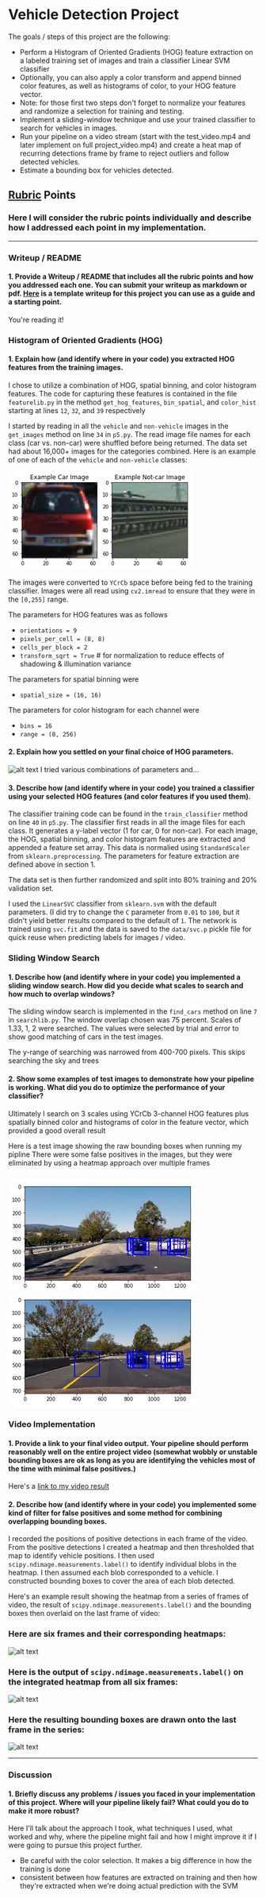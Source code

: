 # Vehicle Detection Project

The goals / steps of this project are the following:

* Perform a Histogram of Oriented Gradients (HOG) feature extraction on a labeled training set of images and train a classifier Linear SVM classifier
* Optionally, you can also apply a color transform and append binned color features, as well as histograms of color, to your HOG feature vector.
* Note: for those first two steps don't forget to normalize your features and randomize a selection for training and testing.
* Implement a sliding-window technique and use your trained classifier to search for vehicles in images.
* Run your pipeline on a video stream (start with the test_video.mp4 and later implement on full project_video.mp4) and create a heat map of recurring detections frame by frame to reject outliers and follow detected vehicles.
* Estimate a bounding box for vehicles detected.

[//]: # (Image References)
[car-not-car]: ./writeup/car-not-car.png
[sliding_window]: ./writeup/sliding-window-multiscale.png
[sliding_window2]: ./writeup/sliding-window2.png
[image2]: ./examples/HOG_example.jpg
[image3]: ./examples/sliding_windows.jpg
[image4]: ./examples/sliding_window.jpg
[image5]: ./examples/bboxes_and_heat.png
[image6]: ./examples/labels_map.png
[image7]: ./examples/output_bboxes.png
[video1]: ./project_video.mp4

## [Rubric](https://review.udacity.com/#!/rubrics/513/view) Points
### Here I will consider the rubric points individually and describe how I addressed each point in my implementation.

---
### Writeup / README

#### 1. Provide a Writeup / README that includes all the rubric points and how you addressed each one.  You can submit your writeup as markdown or pdf.  [Here](https://github.com/udacity/CarND-Vehicle-Detection/blob/master/writeup_template.md) is a template writeup for this project you can use as a guide and a starting point.

You're reading it!

### Histogram of Oriented Gradients (HOG)

#### 1. Explain how (and identify where in your code) you extracted HOG features from the training images.

I chose to utilize a combination of HOG, spatial binning, and color histogram features.
The code for capturing these features is contained in the file `featurelib.py` in the method `get_hog_features`, `bin_spatial`, and `color_hist` starting at lines `12`, `32`, and `39` respectively

I started by reading in all the `vehicle` and `non-vehicle` images in the `get_images` method on line `34` in `p5.py`. The read image file names for each class (car vs. non-car) were shuffled before being returned. The data set had about 16,000+ images for the categories combined. Here is an example of one of each of the `vehicle` and `non-vehicle` classes:

![alt text][car-not-car]

The images were converted to `YCrCb` space before being fed to the training classifier. Images were all read using `cv2.imread` to ensure that they were in the `[0,255]` range.

The parameters for HOG features was as follows
* `orientations = 9`
* `pixels_per_cell = (8, 8)`
* `cells_per_block = 2`
* `transform_sqrt = True` # for normalization to reduce effects of shadowing & illumination variance

The parameters for spatial binning were
* `spatial_size = (16, 16)`

The parameters for color histogram for each channel were
* `bins = 16`
* `range = (0, 256)`

#### 2. Explain how you settled on your final choice of HOG parameters.
![alt text][image2]
I tried various combinations of parameters and...

#### 3. Describe how (and identify where in your code) you trained a classifier using your selected HOG features (and color features if you used them).

The classifier training code can be found in the `train_classifier` method on line `40` in `p5.py`. The classifier first reads in all the image files for each class. It generates a y-label vector (1 for car, 0 for non-car). For each image, the HOG, spatial binning, and color histogram features are extracted and appended a feature set array. This data is normalied using `StandardScaler` from `sklearn.preprocessing`. The parameters for feature extraction are defined above in section 1.

The data set is then further randomized and split into 80% training and 20% validation set.

I used the `LinearSVC` classifier from `sklearn.svm` with the default parameters. (I did try to change the `C` parameter from `0.01` to `100`, but it didn't yield better results compared to the default of `1`. The network is trained using `svc.fit` and the data is saved to the `data/svc.p` pickle file for quick reuse when predicting labels for images / video.

### Sliding Window Search

#### 1. Describe how (and identify where in your code) you implemented a sliding window search.  How did you decide what scales to search and how much to overlap windows?

The sliding window search is implemented in the `find_cars` method on line `7` in `searchlib.py`. The window overlap chosen was 75 percent. Scales of 1.33, 1, 2 were searched. The values were selected by trial and error to show good matching of cars in the test images.

The y-range of searching was narrowed from 400-700 pixels. This skips searching the sky and trees

#### 2. Show some examples of test images to demonstrate how your pipeline is working.  What did you do to optimize the performance of your classifier?

Ultimately I search on 3 scales using YCrCb 3-channel HOG features plus spatially binned color and histograms of color in the feature vector, which provided a good overall result

Here is a test image showing the raw bounding boxes when running my pipline
There were some false positives in the images, but they were eliminated by using a heatmap approach over multiple frames

![alt text][sliding_window]
![alt text][sliding_window2]
---

### Video Implementation

#### 1. Provide a link to your final video output.  Your pipeline should perform reasonably well on the entire project video (somewhat wobbly or unstable bounding boxes are ok as long as you are identifying the vehicles most of the time with minimal false positives.)
Here's a [link to my video result](./output_project_video.mp4)


#### 2. Describe how (and identify where in your code) you implemented some kind of filter for false positives and some method for combining overlapping bounding boxes.

I recorded the positions of positive detections in each frame of the video.  From the positive detections I created a heatmap and then thresholded that map to identify vehicle positions.  I then used `scipy.ndimage.measurements.label()` to identify individual blobs in the heatmap.  I then assumed each blob corresponded to a vehicle.  I constructed bounding boxes to cover the area of each blob detected.

Here's an example result showing the heatmap from a series of frames of video, the result of `scipy.ndimage.measurements.label()` and the bounding boxes then overlaid on the last frame of video:

### Here are six frames and their corresponding heatmaps:

![alt text][image5]

### Here is the output of `scipy.ndimage.measurements.label()` on the integrated heatmap from all six frames:
![alt text][image6]

### Here the resulting bounding boxes are drawn onto the last frame in the series:
![alt text][image7]



---

### Discussion

#### 1. Briefly discuss any problems / issues you faced in your implementation of this project.  Where will your pipeline likely fail?  What could you do to make it more robust?

Here I'll talk about the approach I took, what techniques I used, what worked and why, where the pipeline might fail and how I might improve it if I were going to pursue this project further.

* Be careful with the color selection. It makes a big difference in how the training is done
* consistent between how features are extracted on training and then how they're extracted when we're doing actual prediction with the SVM

